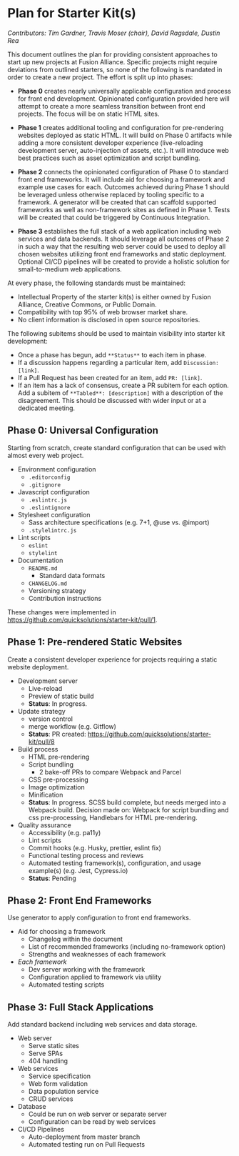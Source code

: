# Plan for Starter Kit(s)

_Contributors: Tim Gardner, Travis Moser (chair), David Ragsdale, Dustin Rea_

This document outlines the plan for providing consistent approaches to start up new projects at Fusion Alliance. Specific projects might require deviations from outlined starters, so none of the following is mandated in order to create a new project. The effort is split up into phases:

* **Phase 0** creates nearly universally applicable configuration and process for front end development. Opinionated configuration provided here will attempt to create a more seamless transition between front end projects. The focus will be on static HTML sites.

* **Phase 1** creates additional tooling and configuration for pre-rendering websites deployed as static HTML. It will build on Phase 0 artifacts while adding a more consistent developer experience (live-reloading development server, auto-injection of assets, etc.). It will introduce web best practices such as asset optimization and script bundling.

* **Phase 2** connects the opinionated configuration of Phase 0 to standard front end frameworks. It will include aid for choosing a framework and example use cases for each. Outcomes achieved during Phase 1 should be leveraged unless otherwise replaced by tooling specific to a framework. A generator will be created that can scaffold supported frameworks as well as non-framework sites as defined in Phase 1. Tests will be created that could be triggered by Continuous Integration.

* **Phase 3** establishes the full stack of a web application including web services and data backends. It should leverage all outcomes of Phase 2 in such a way that the resulting web server could be used to deploy all chosen websites utilizing front end frameworks and static deployment. Optional CI/CD pipelines will be created to provide a holistic solution for small-to-medium web applications.

At every phase, the following standards must be maintained:

* Intellectual Property of the starter kit(s) is either owned by Fusion Alliance, Creative Commons, or Public Domain.
* Compatibility with top 95% of web browser market share.
* No client information is disclosed in open source repositories.

The following subitems should be used to maintain visibility into starter kit development:

* Once a phase has begun, add `**Status**` to each item in phase.
* If a discussion happens regarding a particular item, add `Discussion: [link]`.
* If a Pull Request has been created for an item, add `PR: [link]`.
* If an item has a lack of consensus, create a PR subitem for each option. Add a subitem of `**Tabled**: [description]` with a description of the disagreement. This should be discussed with wider input or at a dedicated meeting.

## Phase 0: Universal Configuration

Starting from scratch, create standard configuration that can be used with almost every web project.

* Environment configuration
  - `.editorconfig`
  - `.gitignore`
* Javascript configuration
  - `.eslintrc.js`
  - `.eslintignore`
* Stylesheet configuration
  - Sass architecture specifications (e.g. 7+1, @use vs. @import)
  - `.stylelintrc.js`
* Lint scripts
  - `eslint`
  - `stylelint`
* Documentation
  - `README.md`
    - Standard data formats
  - `CHANGELOG.md`
  - Versioning strategy
  - Contribution instructions

These changes were implemented in https://github.com/quicksolutions/starter-kit/pull/1.

## Phase 1: Pre-rendered Static Websites

Create a consistent developer experience for projects requiring a static website deployment.

* Development server
  - Live-reload
  - Preview of static build
  - **Status**: In progress.
* Update strategy
  - version control
  - merge workflow (e.g. Gitflow)
  - **Status**: PR created: https://github.com/quicksolutions/starter-kit/pull/8
* Build process
  - HTML pre-rendering
  - Script bundling
    - 2 bake-off PRs to compare Webpack and Parcel
  - CSS pre-processing
  - Image optimization
  - Minification
  - **Status**: In progress. SCSS build complete, but needs merged into a Webpack build. Decision made on: Webpack for script bundling and css pre-processing, Handlebars for HTML pre-rendering.
* Quality assurance
  - Accessibility (e.g. pa11y)
  - Lint scripts
  - Commit hooks (e.g. Husky, prettier, eslint fix)
  - Functional testing process and reviews
  - Automated testing framework(s), configuration, and usage example(s) (e.g. Jest, Cypress.io)
  - **Status**: Pending

## Phase 2: Front End Frameworks

Use generator to apply configuration to front end frameworks.

* Aid for choosing a framework
  - Changelog within the document
  - List of recommended frameworks (including no-framework option)
  - Strengths and weaknesses of each framework
* _Each framework_
  - Dev server working with the framework
  - Configuration applied to framework via utility
  - Automated testing scripts

## Phase 3: Full Stack Applications

Add standard backend including web services and data storage.

* Web server
  - Serve static sites
  - Serve SPAs
  - 404 handling
* Web services
  - Service specification
  - Web form validation
  - Data population service
  - CRUD services
* Database
  - Could be run on web server or separate server
  - Configuration can be read by web services
* CI/CD Pipelines
  - Auto-deployment from master branch
  - Automated testing run on Pull Requests
